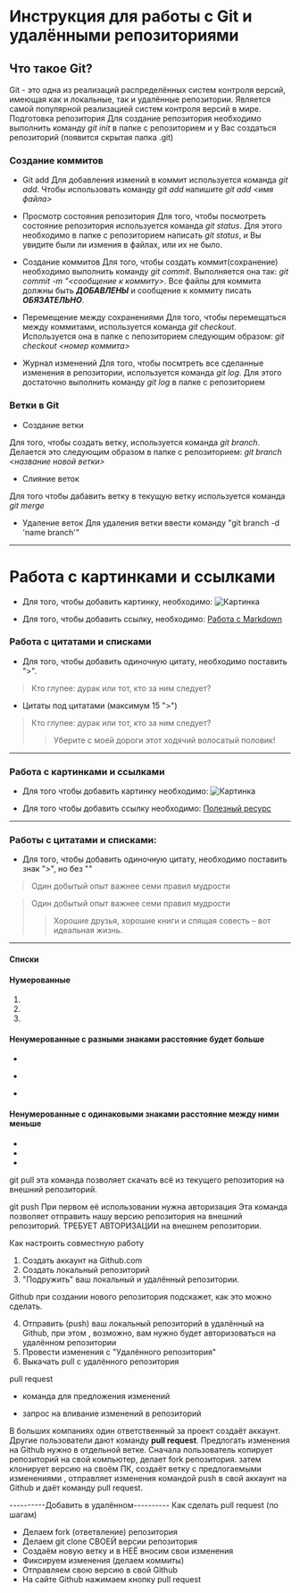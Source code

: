 # Инструкция для работы с Git и удалёнными репозиториями

## Что такое Git?
Git - это одна из реализаций распределённых систем контроля версий, имеющая как и локальные, так и удалённые репозитории. Является самой популярной реализацией систем контроля версий в мире.
Подготовка репозитория
Для создание репозитория необходимо выполнить команду *git init*  в папке с репозиторием и у Вас создаться репозиторий (появится скрытая папка .git)

### Создание коммитов

* Git add
Для добавления измений в коммит используется команда *git add*. Чтобы использовать команду *git add* напишите *git add <имя файла>*

* Просмотр состояния репозитория
Для того, чтобы посмотреть состояние репозитория используется команда *git status*. Для этого необходимо в папке с репозиторием написать *git status*, и Вы увидите были ли измения в файлах, или их не было.

* Создание коммитов
Для того, чтобы создать коммит(сохранение) необходимо выполнить команду *git commit*. Выполняется она так: *git commit -m "<сообщение к коммиту>*. Все файлы для коммита должны быть ***ДОБАВЛЕНЫ*** и сообщение к коммиту писать ***ОБЯЗАТЕЛЬНО***.

* Перемещение между сохранениями
Для того, чтобы перемещаться между коммитами, используется команда *git checkout*. Используется она в папке с пепозиторием следующим образом: *git checkout <номер коммита>*

* Журнал изменений
Для того, чтобы посмтреть все сделанные изменения в репозитории, используется команда *git log*. Для этого достаточно выполнить команду *git log* в папке с репозиторием

### Ветки в Git

* Создание ветки

Для того, чтобы создать ветку, используется команда *git branch*. Делается это следующим образом в папке с репозиторием: *git branch <название новой ветки>*

* Слияние веток

Для того чтобы дабавить ветку в текущую ветку используется команда *git merge <name branch>*

* Удаление веток
Для удаления ветки ввести команду "git branch -d 'name branch'"



---

# Работа с картинками и ссылками

* Для того, чтобы добавить картинку, необходимо: ![Картинка](https://n1s1.elle.ru/48/7b/36/487b36300c62c5f0cb905da52aa874b4/728x486_1_30b570c2f6c0da65bb56095068e05768@940x627_0xc0a839a4_18087198581488362059.jpeg)

* Для того, чтобы добавить ссылку, необходимо: [Работа с Markdown](https://texterra.ru/blog/ischerpyvayushchaya-shpargalka-po-sintaksisu-razmetki-markdown-na-zametku-avtoram-veb-razrabotchikam.html)


### Работа с цитатами и списками

* Для того, чтобы добавить одиночную цитату, необходимо поставить ">".

> Кто глупее: дурак или тот, кто за ним следует?

* Цитаты под цитатами (максимум 15 ">")
> Кто глупее: дурак или тот, кто за ним следует?
>> Уберите с моей дороги этот ходячий волосатый половик!

---

### Работа с картинками и ссылками

* Для того чтобы добавить картинку необходимо: ![Картинка](https://avatars.dzeninfra.ru/get-zen_doc/1578906/pub_62bdadb3ae0b805d7ccb0658_62bdadca511dec55f21b7817/scale_1200)

* Для того чтобы добавить ссылку необходимо: [Полезный ресурс](https://habr.com/ru/all/)

---

### Работы с цитатами и списками:
* Для того, чтобы добавить одиночную цитату, необходимо поставить знак ">", но без ""

> Один добытый опыт важнее семи правил мудрости 

> Один добытый опыт важнее семи правил мудрости 
>> Хорошие друзья, хорошие книги и спящая совесть – вот идеальная жизнь.

---

#### Списки

#### Нумерованные

1. 
2. 
3. 

#### Ненумерованные с разными знаками расстояние будет больше
+ 
* 
- 

#### Ненумерованные с одинаковыми знаками расстояние между ними меньше
* 
* 
* 

git pull 
эта команда позволяет скачать всё из текущего репозитория на внешний репозиторий.

git push 
При первом её использовании нужна авторизация
Эта команда позволяет отправить нашу версию репозитория на внешний репозиторий. ТРЕБУЕТ АВТОРИЗАЦИИ на внешнем репозитории.

Как настроить совместную работу

1. Создать аккаунт на Github.com
2. Создать локальный репозиторий
3. "Подружить" ваш локальный и удалённый репозитории.

Github при создании нового репозитория подскажет, как это можно сделать.

4. Отправить (push) ваш локальный репозиторий в удалённый на Github, при этом , возможно, вам нужно будет авторизоваться на удалённом репозитории
5. Провести изменения с "Удалённого репозитория"
6. Выкачать pull с удалённого репозитория

pull request

- команда для предложения изменений

- запрос на вливание изменений в репозиторий

В больших компаниях один ответственный за проект создаёт аккаунт. Другие пользователи дают команду **pull request**. Предлогать изменения на Github нужно в отдельной ветке.
Сначала пользователь копирует репозиторий на свой компьютер, делает fork репозитория. затем клонирует версию на своём ПК, создаёт ветку с предлогаемыми изменениями , отправляет изменения командой push в свой аккаунт на Github и даёт команду pull request.

----------Добавить в удалённом----------
Как сделать pull request (по шагам)
- Делаем fork (ответвление) репозитория
- Делаем git clone СВОЕЙ версии репозитория
- Создаём новую ветку и в НЕЁ вносим свои изменения
- Фиксируем изменения (делаем коммиты)
- Отправляем свою версию в свой Github
- На сайте Github нажимаем кнопку pull request
